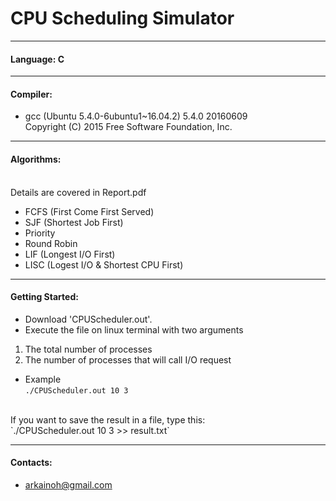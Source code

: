# CPU Scheduling Simulator

----
#### Language: C

----
#### Compiler:
- gcc (Ubuntu 5.4.0-6ubuntu1~16.04.2) 5.4.0 20160609<br>
Copyright (C) 2015 Free Software Foundation, Inc.

----
#### Algorithms:
<br> Details are covered in Report.pdf
- FCFS (First Come First Served)
- SJF (Shortest Job First)
- Priority
- Round Robin
- LIF (Longest I/O First)
- LISC (Logest I/O & Shortest CPU First)

---
#### Getting Started:
- Download 'CPUScheduler.out'.
- Execute the file on linux terminal with two arguments<br>
1. The total number of processes
2. The number of processes that will call I/O request
- Example<br>
`./CPUScheduler.out 10 3`
<br>
If you want to save the result in a file, type this:
<br>
`./CPUScheduler.out 10 3 >> result.txt`

----
#### Contacts:
- arkainoh@gmail.com

